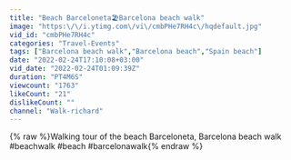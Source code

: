 ```yaml
---
title: "Beach Barceloneta🏖️Barcelona beach walk"
image: "https:\/\/i.ytimg.com\/vi\/cmbPHe7RH4c\/hqdefault.jpg"
vid_id: "cmbPHe7RH4c"
categories: "Travel-Events"
tags: ["Barcelona beach walk","Barcelona beach","Spain beach"]
date: "2022-02-24T17:10:08+03:00"
vid_date: "2022-02-24T01:09:39Z"
duration: "PT4M6S"
viewcount: "1763"
likeCount: "21"
dislikeCount: ""
channel: "Walk-richard"
---
```

{% raw %}Walking tour of the beach Barceloneta, Barcelona beach walk #beachwalk #beach #barcelonawalk{% endraw %}

